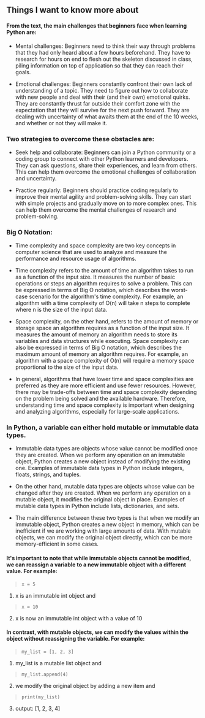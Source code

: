 ## Things I want to know more about

#### From the text, the main challenges that beginners face when learning Python are:

- Mental challenges: Beginners need to think their way through problems that they had only heard about a few hours beforehand. They have to research for hours on end to flesh out the skeleton discussed in class, piling information on top of application so that they can reach their goals.

- Emotional challenges: Beginners constantly confront their own lack of understanding of a topic. They need to figure out how to collaborate with new people and deal with their (and their own) emotional quirks. They are constantly thrust far outside their comfort zone with the expectation that they will survive for the next push forward. They are dealing with uncertainty of what awaits them at the end of the 10 weeks, and whether or not they will make it.

### Two strategies to overcome these obstacles are:

- Seek help and collaborate: Beginners can join a Python community or a coding group to connect with other Python learners and developers. They can ask questions, share their experiences, and learn from others. This can help them overcome the emotional challenges of collaboration and uncertainty.

- Practice regularly: Beginners should practice coding regularly to improve their mental agility and problem-solving skills. They can start with simple projects and gradually move on to more complex ones. This can help them overcome the mental challenges of research and problem-solving.

### Big O Notation:

- Time complexity and space complexity are two key concepts in computer science that are used to analyze and measure the performance and resource usage of algorithms.

- Time complexity refers to the amount of time an algorithm takes to run as a function of the input size. It measures the number of basic operations or steps an algorithm requires to solve a problem. This can be expressed in terms of Big O notation, which describes the worst-case scenario for the algorithm's time complexity. For example, an algorithm with a time complexity of O(n) will take n steps to complete where n is the size of the input data.

- Space complexity, on the other hand, refers to the amount of memory or storage space an algorithm requires as a function of the input size. It measures the amount of memory an algorithm needs to store its variables and data structures while executing. Space complexity can also be expressed in terms of Big O notation, which describes the maximum amount of memory an algorithm requires. For example, an algorithm with a space complexity of O(n) will require a memory space proportional to the size of the input data.

- In general, algorithms that have lower time and space complexities are preferred as they are more efficient and use fewer resources. However, there may be trade-offs between time and space complexity depending on the problem being solved and the available hardware. Therefore, understanding time and space complexity is important when designing and analyzing algorithms, especially for large-scale applications.

### In Python, a variable can either hold mutable or immutable data types.

- Immutable data types are objects whose value cannot be modified once they are created. When we perform any operation on an immutable object, Python creates a new object instead of modifying the existing one. Examples of immutable data types in Python include integers, floats, strings, and tuples.

- On the other hand, mutable data types are objects whose value can be changed after they are created. When we perform any operation on a mutable object, it modifies the original object in place. Examples of mutable data types in Python include lists, dictionaries, and sets.

- The main difference between these two types is that when we modify an immutable object, Python creates a new object in memory, which can be inefficient if we are working with large amounts of data. With mutable objects, we can modify the original object directly, which can be more memory-efficient in some cases.

#### It's important to note that while immutable objects cannot be modified, we can reassign a variable to a new immutable object with a different value. For example:
> `x = 5`
1. x is an immutable int object and 
> `x = 10`
2. x is now an immutable int object with a value of 10

#### In contrast, with mutable objects, we can modify the values within the object without reassigning the variable. For example:
> `my_list = [1, 2, 3]`
1. my_list is a mutable list object and
> `my_list.append(4)`   
2. we modify the original object by adding a new item and 
> `print(my_list)`
3. output: [1, 2, 3, 4]
